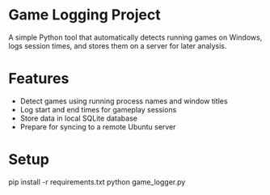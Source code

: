 # Game Logging Project

A simple Python tool that automatically detects running games on Windows, logs session times, and stores them on a
server for later analysis.

# Features
- Detect games using running process names and window titles
- Log start and end times for gameplay sessions
- Store data in local SQLite database
- Prepare for syncing to a remote Ubuntu server

# Setup
pip install -r requirements.txt
python game_logger.py